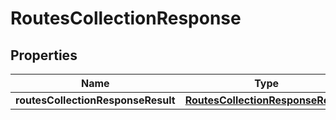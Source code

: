 # RoutesCollectionResponse

## Properties
Name | Type | Description | Notes
------------ | ------------- | ------------- | -------------
**routesCollectionResponseResult** | [**RoutesCollectionResponseResult**](RoutesCollectionResponseResult.md) |  |  [optional]
